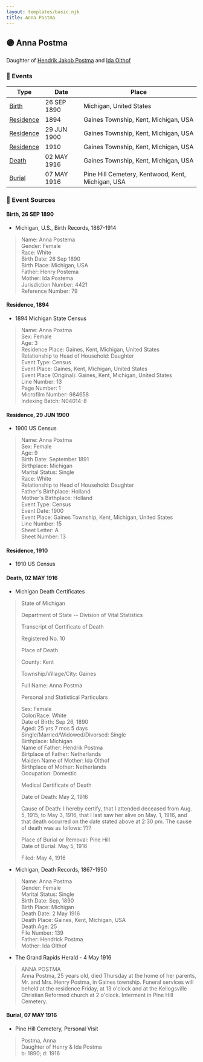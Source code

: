 ```yaml
---
layout: templates/basic.njk
title: Anna Postma
---
```

## 🟣 Anna Postma

Daughter of [Hendrik Jakob Postma](/people/3/31727152) and [Ida Olthof](/people/6/60020862)

### 📆 Events

Type | Date | Place
------ | ------ | ------
[Birth](#event-c7541b07-8bbb-4aea-8b25-e0c77bf2815d) | 26 SEP 1890 | Michigan, United States
[Residence](#event-c8655130-df1c-4735-a3fd-476365d3b468) | 1894 | Gaines Township, Kent, Michigan, USA
[Residence](#event-539bc595-0712-486e-ba81-d5037fd2f471) | 29 JUN 1900 | Gaines Township, Kent, Michigan, USA
[Residence](#event-4671931c-391b-4ba5-a93d-01acc2905709) | 1910 | Gaines Township, Kent, Michigan, USA
[Death](#event-c22e2da3-45f3-49d8-93ed-b7d3338342fe) | 02 MAY 1916 | Gaines Township, Kent, Michigan, USA
[Burial](#event-4e7f585f-344d-4b27-94c6-daec292092f1) | 07 MAY 1916 | Pine Hill Cemetery, Kentwood, Kent, Michigan, USA

### 📰 Event Sources

#### <a id="event-c7541b07-8bbb-4aea-8b25-e0c77bf2815d"></a> Birth, 26 SEP 1890
* Michigan, U.S., Birth Records, 1867-1914
>   
  > Name: Anna Postema  
  > Gender: Female  
  > Race: White  
  > Birth Date: 26 Sep 1890  
  > Birth Place: Michigan, USA  
  > Father: Henry Postema  
  > Mother: Ida Postema  
  > Jurisdiction Number: 4421  
  > Reference Number: 79  
  >

#### <a id="event-c8655130-df1c-4735-a3fd-476365d3b468"></a> Residence, 1894
* 1894 Michigan State Census
>   
  > Name: Anna Postma  
  > Sex: Female  
  > Age: 3  
  > Residence Place: Gaines, Kent, Michigan, United States  
  > Relationship to Head of Household: Daughter  
  > Event Type: Census  
  > Event Place: Gaines, Kent, Michigan, United States  
  > Event Place (Original): Gaines, Kent, Michigan, United States  
  > Line Number: 13  
  > Page Number: 1  
  > Microfilm Number: 984658  
  > Indexing Batch: N04014-8

#### <a id="event-539bc595-0712-486e-ba81-d5037fd2f471"></a> Residence, 29 JUN 1900
* 1900 US Census
>   
  > Name: Anna Postma  
  > Sex: Female  
  > Age: 9  
  > Birth Date: September 1891  
  > Birthplace: Michigan  
  > Marital Status: Single  
  > Race: White  
  > Relationship to Head of Household: Daughter  
  > Father's Birthplace: Holland  
  > Mother's Birthplace: Holland  
  > Event Type: Census  
  > Event Date: 1900  
  > Event Place: Gaines Township, Kent, Michigan, United States  
  > Line Number: 15  
  > Sheet Letter: A  
  > Sheet Number: 13

#### <a id="event-4671931c-391b-4ba5-a93d-01acc2905709"></a> Residence, 1910
* 1910 US Census

#### <a id="event-c22e2da3-45f3-49d8-93ed-b7d3338342fe"></a> Death, 02 MAY 1916
* Michigan Death Certificates
>   
  > State of Michigan  
  >   
  > Department of State -- Division of Vital Statistics  
  >   
  > Transcript of Certificate of Death  
  >   
  > Registered No. 10  
  >   
  >   
  > Place of Death  
  >   
  > County: Kent  
  >   
  > Township/Village/City: Gaines  
  >   
  > Full Name: Anna Postma  
  >   
  >   
  > Personal and Statistical Particulars  
  >   
  > Sex: Female  
  > Color/Race: White  
  > Date of Birth: Sep 26, 1890  
  > Aged: 25 yrs 7 mos 5 days  
  > Single/Married/Widowed/Divorsed: Single  
  > Birthplace: Michigan  
  > Name of Father: Hendrik Postma  
  > Birtplace of Father: Netherlands  
  > Maiden Name of Mother: Ida Olthof  
  > Birthplace of Mother: Netherlands  
  > Occupation: Domestic  
  >   
  >   
  > Medical Certificate of Death  
  >   
  > Date of Death: May 2, 1916  
  >   
  > Cause of Death: I hereby certify, that I attended deceased from Aug. 5, 1915, to May 3, 1916, that I last saw her alive on May. 1, 1916, and that death occurred on the date stated above at 2:30 pm. The cause of death was as follows: ???  
  >   
  > Place of Burial or Removal: Pine Hill  
  > Date of Burial: May 5, 1916  
  >   
  > Filed: May 4, 1916
* Michigan, Death Records, 1867-1950
>   
  > Name: Anna Postma  
  > Gender: Female  
  > Marital Status: Single  
  > Birth Date: Sep, 1890  
  > Birth Place: Michigan  
  > Death Date: 2 May 1916  
  > Death Place: Gaines, Kent, Michigan, USA  
  > Death Age: 25  
  > File Number: 139  
  > Father: Hendrick Postma  
  > Mother: Ida Olthof
* The Grand Rapids Herald  - 4 May 1916
>   
  > ANNA POSTMA  
  > Anna Postma, 25 years old, died Thursday at the home of her parents, Mr. and Mrs. Henry Postma, in Gaines township. Funeral services will beheld at the residence Friday, at 13 o'clock and at the Kellogsville Christian Reformed church at 2 o'clock. Interment in Pine Hill Cemetery.

#### <a id="event-4e7f585f-344d-4b27-94c6-daec292092f1"></a> Burial, 07 MAY 1916
* Pine Hill Cemetery, Personal Visit
>   
  > Postma, Anna  
  > Daughter of Henry & Ida Postma  
  > b: 1890; d: 1916